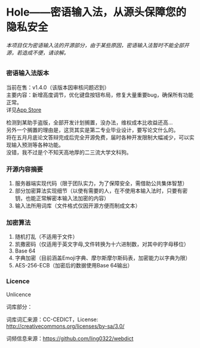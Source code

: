 # Hole——密语输入法，从源头保障您的隐私安全

###### 本项目仅为密语输入法的开源部分，由于某些原因，密语输入法暂时不能全部开源，若造成不便，请谅解。

### 密语输入法版本
当前在售：v1.4.0（该版本因审核问题迟到）  
主要内容：新增高度调节，优化键盘按钮布局，修复大量重要bug，确保所有功能正常。  
详见[App Store](https://appsto.re/cn/RzEw_.i)  

检测到某助手盗版，全部开发计划搁置，没办法，维权成本比收益还高...  
另外一个搁置的理由是，这货其实是第二专业毕业设计，要写论文什么的。  
将在五月月底论文答辩完成后完全开源免费，届时各种开发限制大幅减少，可以实现输入预测等各种功能。  
没错，我不过是个不知天高地厚的二三流大学文科狗。

### 开源内容摘要
1. 服务器端实现代码（限于团队实力，为了保障安全，需借助公共集体智慧）  
2. 部分加密算法实现细节（以使有需要的人，在不使用本输入法时，只要有密钥，也能正常解密本输入法加密的内容）
3. 输入法所用词库（文件格式仅因开源方便而制成文本）

### 加密算法
1. 随机打乱（不适用于文件）  
2. 凯撒密码（仅适用于英文字母,文件转换为十六进制数，对其中的字母移位）
3. Base 64
4. 字典加密（目前涵盖Emoji字典、摩尔斯摩尔斯码表，加密能力以字典为限）
5. AES-256-ECB（加密后的数据使用Base 64输出）

### Licence

Unlicence

词库部分：

词库词汇来源：CC-CEDICT，License: http://creativecommons.org/licenses/by-sa/3.0/

词频信息来源：https://github.com/ling0322/webdict
